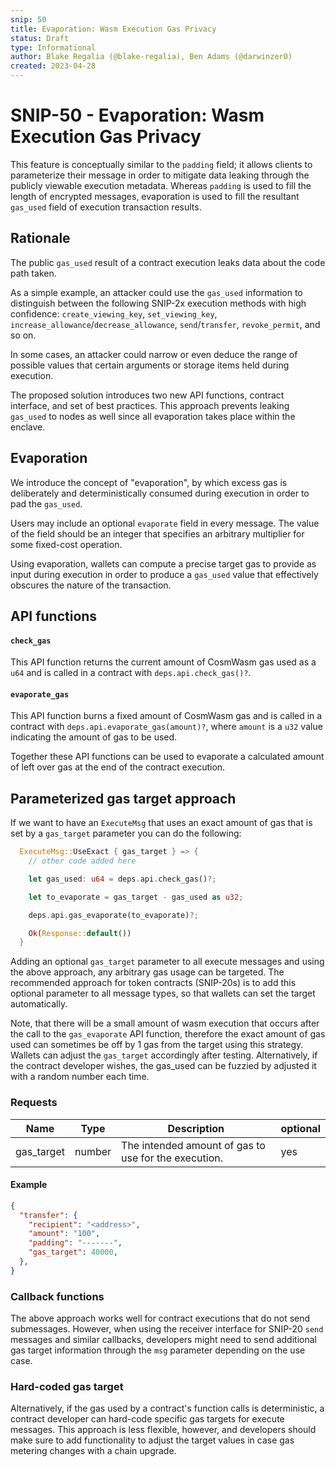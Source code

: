 ```yaml
---
snip: 50
title: Evaporation: Wasm Execution Gas Privacy
status: Draft
type: Informational
author: Blake Regalia (@blake-regalia), Ben Adams (@darwinzer0)
created: 2023-04-28
---
```


# SNIP-50 - Evaporation: Wasm Execution Gas Privacy

This feature is conceptually similar to the `padding` field; it allows clients to parameterize their message in order to mitigate data leaking through the publicly viewable execution metadata. Whereas `padding` is used to fill the length of encrypted messages, evaporation is used to fill the resultant `gas_used` field of execution transaction results.

## Rationale

The public `gas_used` result of a contract execution leaks data about the code path taken.

As a simple example, an attacker could use the `gas_used` information to distinguish between the following SNIP-2x execution methods with high confidence: `create_viewing_key`, `set_viewing_key`, `increase_allowance`/`decrease_allowance`, `send`/`transfer`, `revoke_permit`, and so on.

In some cases, an attacker could narrow or even deduce the range of possible values that certain arguments or storage items held during execution.

The proposed solution introduces two new API functions, contract interface, and set of best practices. This approach prevents leaking `gas_used` to nodes as well since all evaporation takes place within the enclave.

## Evaporation

We introduce the concept of "evaporation", by which excess gas is deliberately and deterministically consumed during execution in order to pad the `gas_used`.

Users may include an optional `evaporate` field in every message. The value of the field should be an integer that specifies an arbitrary multiplier for some fixed-cost operation.

Using evaporation, wallets can compute a precise target gas to provide as input during execution in order to produce a `gas_used` value that effectively obscures the nature of the transaction.

## API functions

#### `check_gas`

This API function returns the current amount of CosmWasm gas used as a `u64` and is called in a contract with `deps.api.check_gas()?`.

#### `evaporate_gas`

This API function burns a fixed amount of CosmWasm gas and is called in a contract with `deps.api.evaporate_gas(amount)?`, where `amount` is a `u32` value indicating the amount of gas to be used.

Together these API functions can be used to evaporate a calculated amount of left over gas at the end of the contract execution.

## Parameterized gas target approach

If we want to have an `ExecuteMsg` that uses an exact amount of gas that is set by a `gas_target` parameter you can do the following:

```rust
  ExecuteMsg::UseExact { gas_target } => {
    // other code added here

    let gas_used: u64 = deps.api.check_gas()?;

    let to_evaporate = gas_target - gas_used as u32;

    deps.api.gas_evaporate(to_evaporate)?;

    Ok(Response::default())
  }
```

Adding an optional `gas_target` parameter to all execute messages and using the above approach, any arbitrary gas usage can be targeted. The recommended approach for token contracts (SNIP-20s) is to add this optional parameter to all message types, so that wallets can set the target automatically.

Note, that there will be a small amount of wasm execution that occurs after the call to the `gas_evaporate` API function, therefore the exact amount of gas used can sometimes be off by 1 gas from the target using this strategy. Wallets can adjust the `gas_target` accordingly after testing. Alternatively, if the contract developer wishes, the gas_used can be fuzzied by adjusted it with a random number each time.

### Requests


| Name       | Type            | Description                                                                                                | optional |
|------------|-----------------|------------------------------------------------------------------------------------------------------------|----------|
| gas_target | number          | The intended amount of gas to use for the execution.                                                       |  yes     |


#### Example

```json
{
  "transfer": {
    "recipient": "<address>",
    "amount": "100",
    "padding": "-------",
    "gas_target": 40000,
  },
}
```

### Callback functions

The above approach works well for contract executions that do not send submessages. However, when using the receiver interface for SNIP-20 `send` messages and similar callbacks, developers might need to send additional gas target information through the `msg` parameter depending on the use case.

### Hard-coded gas target

Alternatively, if the gas used by a contract's function calls is deterministic, a contract developer can hard-code specific gas targets for execute messages. This approach is less flexible, however, and developers should make sure to add functionality to adjust the target values in case gas metering changes with a chain upgrade.